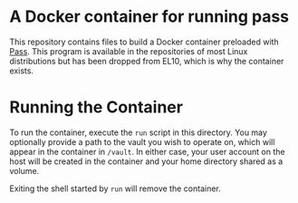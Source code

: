 # A Docker container for running pass

This repository contains files to build a Docker container preloaded
with [Pass](https://www.passwordstore.org).  This program is available
in the repositories of most Linux distributions but has been dropped
from EL10, which is why the container exists.

# Running the Container

To run the container, execute the `run` script in this directory.  You
may optionally provide a path to the vault you wish to operate on,
which will appear in the container in `/vault`.  In either case, your
user account on the host will be created in the container and your home
directory shared as a volume.

Exiting the shell started by `run` will remove the container.
